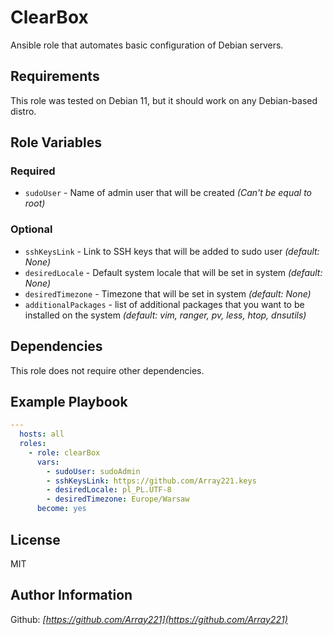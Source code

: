 ClearBox
========

Ansible role that automates basic configuration of Debian servers.

Requirements
------------

This role was tested on Debian 11, but it should work on any Debian-based distro.

Role Variables
--------------

### Required

- `sudoUser` - Name of admin user that will be created *(Can't be equal to root)*

### Optional

- `sshKeysLink` - Link to SSH keys that will be added to sudo user *(default: None)*
- `desiredLocale` - Default system locale that will be set in system *(default: None)*
- `desiredTimezone` - Timezone that will be set in system *(default: None)*
- `additionalPackages` - list of additional packages that you want to be installed on the system *(default: vim, ranger, pv, less, htop, dnsutils)*

Dependencies
------------

This role does not require other dependencies.

Example Playbook
----------------

```yaml
---
  hosts: all
  roles:
    - role: clearBox
      vars:
        - sudoUser: sudoAdmin
        - sshKeysLink: https://github.com/Array221.keys
        - desiredLocale: pl_PL.UTF-8
        - desiredTimezone: Europe/Warsaw
      become: yes
```

License
-------

MIT

Author Information
------------------

Github: *[https://github.com/Array221](https://github.com/Array221)*
